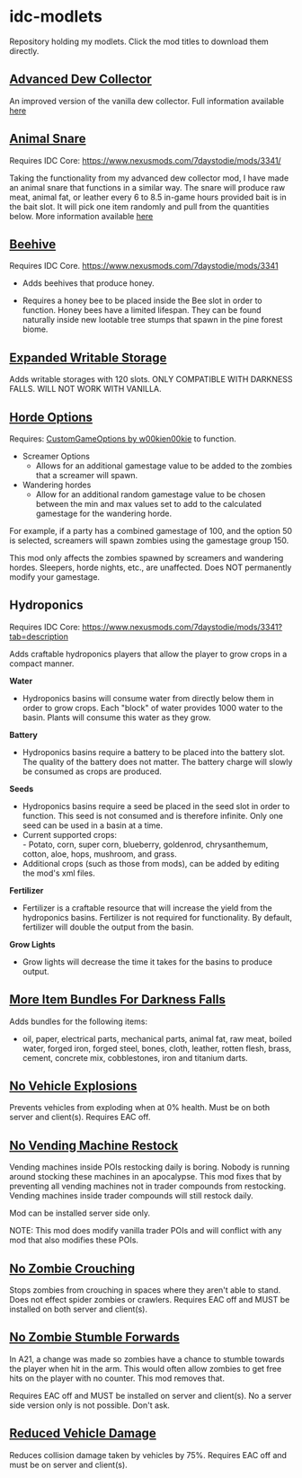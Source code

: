 ﻿# idc-modlets
Repository holding my modlets. Click the mod titles to download them directly.

## [Advanced Dew Collector](https://minhaskamal.github.io/DownGit/#/home?url=https://github.com/NoIDontCare/idc-modlets/tree/main/IDCAdvancedDewCollector)
An improved version of the vanilla dew collector. Full information available [here](https://www.nexusmods.com/7daystodie/mods/3150)

## [Animal Snare](https://minhaskamal.github.io/DownGit/#/home?url=https://github.com/NoIDontCare/idc-modlets/tree/main/IDCAnimalSnare)
Requires IDC Core: https://www.nexusmods.com/7daystodie/mods/3341/

Taking the functionality from my advanced dew collector mod, I have made an animal snare that functions in a similar way. The snare will produce raw meat, animal fat, or leather every 6 to 8.5 in-game hours provided bait is in the bait slot. It will pick one item randomly and pull from the quantities below. More information available [here](https://www.nexusmods.com/7daystodie/mods/3343)

## [Beehive](https://minhaskamal.github.io/DownGit/#/home?url=https://github.com/NoIDontCare/idc-modlets/tree/main/IDCBeehive)
Requires IDC Core. https://www.nexusmods.com/7daystodie/mods/3341

- Adds beehives that produce honey.  

- Requires a honey bee to be placed inside the Bee slot in order to function. Honey bees have a limited lifespan. They can be found naturally inside new lootable tree stumps that spawn in the pine forest biome.

## [Expanded Writable Storage](https://minhaskamal.github.io/DownGit/#/home?url=https://github.com/NoIDontCare/idc-modlets/tree/main/IDCExpandedWritableStorageCrate)
Adds writable storages with 120 slots. ONLY COMPATIBLE WITH DARKNESS FALLS. WILL NOT WORK WITH VANILLA.

## [Horde Options](https://minhaskamal.github.io/DownGit/#/home?url=https://github.com/NoIDontCare/idc-modlets/tree/main/IDCHordeOptions)
Requires: [CustomGameOptions by w00kien00kie](https://community.7daystodie.com/topic/29565-customgameoptions-mod-for-modders-including-source-code/) to function.  
- Screamer Options
	- Allows for an additional gamestage value to be added to the zombies that a screamer will spawn.  
- Wandering hordes
	- Allow for an additional random gamestage value to be chosen between the min and max values set to add to the calculated gamestage for the wandering horde.  
	
For example, if a party has a combined gamestage of 100, and the option 50 is selected, screamers will spawn zombies using the gamestage group 150.  

This mod only affects the zombies spawned by screamers and wandering hordes. Sleepers, horde nights, etc., are unaffected. Does NOT permanently modify your gamestage.  

## Hydroponics
Requires IDC Core: https://www.nexusmods.com/7daystodie/mods/3341?tab=description  
  
Adds craftable hydroponics players that allow the player to grow crops in a compact manner.  
  
**Water**  
- Hydroponics basins will consume water from directly below them in order to grow crops. Each "block" of water provides 1000 water to the basin. Plants will consume this water as they grow.  
  
**Battery**  
- Hydroponics basins require a battery to be placed into the battery slot. The quality of the battery does not matter. The battery charge will slowly be consumed as crops are produced.  
  
**Seeds**  
- Hydroponics basins require a seed be placed in the seed slot in order to function. This seed is not consumed and is therefore infinite. Only one seed can be used in a basin at a time.  
- Current supported crops:  
﻿- Potato, corn, super corn, blueberry, goldenrod, chrysanthemum, cotton, aloe, hops, mushroom, and grass.  
- Additional crops (such as those from mods), can be added by editing the mod's xml files.  
  
**Fertilizer**
- Fertilizer is a craftable resource that will increase the yield from the hydroponics basins. Fertilizer is not required for functionality. By default, fertilizer will double the output from the basin.  
  
**Grow Lights**  
- Grow lights will decrease the time it takes for the basins to produce output.

## [More Item Bundles For Darkness Falls](https://minhaskamal.github.io/DownGit/#/home?url=https://github.com/NoIDontCare/idc-modlets/tree/main/IDCMoreItemBundlesDF)
Adds bundles for the following items:
- oil, paper, electrical parts, mechanical parts, animal fat, raw meat, boiled water, forged iron, forged steel, bones, cloth, leather, rotten flesh, brass, cement, concrete mix, cobblestones, iron and titanium darts.

## [No Vehicle Explosions](https://minhaskamal.github.io/DownGit/#/home?url=https://github.com/NoIDontCare/idc-modlets/tree/main/IDCNoVehicleExplosions)
Prevents vehicles from exploding when at 0% health. Must be on both server and client(s). Requires EAC off.

## [No Vending Machine Restock](https://minhaskamal.github.io/DownGit/#/home?url=https://github.com/NoIDontCare/idc-modlets/tree/main/IDCNoVendingMachineRestock)
Vending machines inside POIs restocking daily is boring. Nobody is running around stocking these machines in an apocalypse. This mod fixes that by preventing all vending machines not in trader compounds from restocking. Vending machines inside trader compounds will still restock daily.  
  
Mod can be installed server side only.  
  
NOTE: This mod does modify vanilla trader POIs and will conflict with any mod that also modifies these POIs.

## [No Zombie Crouching](https://minhaskamal.github.io/DownGit/#/home?url=https://github.com/NoIDontCare/idc-modlets/tree/main/IDCNoZombieCrouching)
Stops zombies from crouching in spaces where they aren't able to stand. Does not effect spider zombies or crawlers. Requires EAC off and MUST be installed on both server and client(s).

## [No Zombie Stumble Forwards](https://minhaskamal.github.io/DownGit/#/home?url=https://github.com/NoIDontCare/idc-modlets/tree/main/IDCNoZombieStumble)
In A21, a change was made so zombies have a chance to stumble towards the player when hit in the arm. This would often allow zombies to get free hits on the player with no counter. This mod removes that.  
  
Requires EAC off and MUST be installed on server and client(s). No a server side version only is not possible. Don't ask.

## [Reduced Vehicle Damage](https://minhaskamal.github.io/DownGit/#/home?url=https://github.com/NoIDontCare/idc-modlets/tree/main/IDCReducedVehicleDamage)
Reduces collision damage taken by vehicles by 75%. Requires EAC off and must be on server and client(s).
